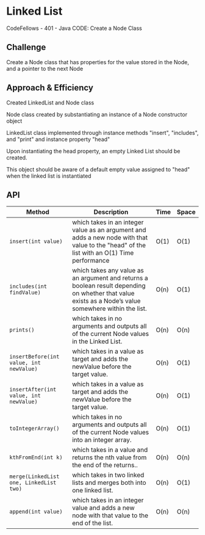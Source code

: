 # Linked List
CodeFellows - 401 - Java
CODE: Create a Node Class
## Challenge
Create a Node class that has properties for the value stored in the Node, and a pointer to the next Node

## Approach & Efficiency
Created LinkedList and Node class

Node class created by substantiating an instance of a Node constructor object

LinkedList class implemented through instance methods "insert", "includes", and "print" and instance property "head"

Upon instantiating the head property, an empty Linked List should be created.

This object should be aware of a default empty value assigned to "head" when the linked list is instantiated




## API
| Method | Description | Time | Space |
| --- | --- | --- | --- |
| `insert(int value)` | which takes in an integer value as an argument and adds a new node with that value to the "head" of the list with an O(1) Time performance | O(1)| O(1)|
| `includes(int findValue)` | which takes any value as an argument and returns a boolean result depending on whether that value exists as a Node’s value somewhere within the list.| O(n) | O(1)|
| `prints()` | which takes in no arguments and outputs all of the current Node values in the Linked List. | O(n)| O(n) |
| `insertBefore(int value, int newValue)` | which takes in a value as target and adds the newValue before the target value. | O(n)| O(1) |
| `insertAfter(int value, int newValue)` | which takes in a value as target and adds the newValue before the target value. | O(n)| O(1) |
| `toIntegerArray()` | which takes in no arguments and outputs all of the current Node values into an integer array. | O(n)| O(1) |
| `kthFromEnd(int k)` | which takes in a value and returns the nth value from the end of the returns.. | O(n)| O(n) |
| `merge(LinkedList one, LinkedList two)` | which takes in two linked lists and merges both into one linked list. | O(n)| O(1) |
| `append(int value)` | which takes in an integer value and adds a new node with that value to the end of the list. | O(n)| O(n) |
